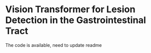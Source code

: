 # Vision Transformer for Lesion Detection in the Gastrointestinal Tract
The code is available, need to update readme
